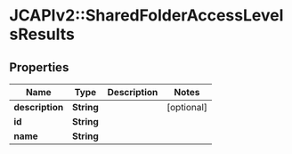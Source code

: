 # JCAPIv2::SharedFolderAccessLevelsResults

## Properties
Name | Type | Description | Notes
------------ | ------------- | ------------- | -------------
**description** | **String** |  | [optional] 
**id** | **String** |  | 
**name** | **String** |  | 

